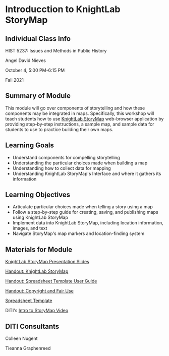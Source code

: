 <h1> Introducction to KnightLab StoryMap </h1>

<h2> Individual Class Info </h2>

HIST 5237: Issues and Methods in Public History

Angel David Nieves

October 4, 5:00 PM-6:15 PM

Fall 2021

<h2> Summary of Module </h2>

This module will go over components of storytelling and how these components may be integrated in maps. Specifically, this workshop will teach students how to use [KnightLab StoryMap](http://storymap.knightlab.com/) web-browser application by providing step-by-step instructions, a sample map, and sample data for students to use to practice building their own maps. 

<h2> Learning Goals </h2>

* Understand components for compelling storytelling
* Understanding the particular choices made when building a map
* Understanding how to collect data for mapping
* Understanding KnightLab StoryMap's Interface and where it gathers its information

<h2> Learning Objectives </h2>

* Articulate particular choices made when telling a story using a map
* Follow a step-by-step guide for creating, saving, and publishing maps using KnightLab StoryMap
* Implement data into KnightLab StoryMap, including location information, images, and text
* Navigate StoryMap's map markers and location-finding system

<h2> Materials for Module </h2>

[KnightLab StoryMap Presentation Slides](https://github.com/NULabNortheastern/digitalassignmentshowcase/blob/master/mapping/nieves-storymap-publichistory-fall2021/Intro-to-StoryMap-Slides.pdf)  

[Handout: KnightLab StoryMap](https://github.com/NULabNortheastern/digitalassignmentshowcase/blob/master/mapping/nieves-storymap-publichistory-fall2021/StoryMap%20Handout.pdf) 

[Handout: Spreadsheet Template User Guide](https://github.com/NULabNortheastern/digitalassignmentshowcase/blob/master/mapping/nieves-storymap-publichistory-fall2021/Handout_Storymap-Spreadsheet-Template.pdf) 

[Handout: Copyright and Fair Use](https://github.com/NULabNortheastern/digitalassignmentshowcase/blob/master/mapping/nieves-storymap-publichistory-fall2021/Copyright-fair-use-handout.pdf) 

[Spreadsheet Template](https://docs.google.com/spreadsheets/d/1eJrqp30nJp__-l1V4tiRICiL4PLm40Esmg0WvcDAFII/edit#gid=0) 

DITI's [Intro to StoryMap Video](https://youtu.be/X33ud7RYZFg)

<h2> DITI Consultants </h2>

Colleen Nugent

Tieanna Graphenreed 
